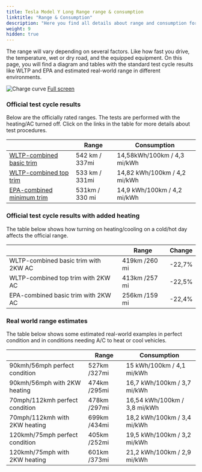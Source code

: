 ```yaml
---
title: Tesla Model Y Long Range range & consumption
linktitle: "Range & Consumption"
description: "Here you find all details about range and consumption for Tesla Model Y Long Range."
weight: 9
hidden: true
---
```

<!-- markdownlint-disable MD033 -->
<object type="image/svg+xml" data="../modelnavigation.svg"></object>

The range will vary depending on several factors. Like how fast you drive, the temperature, wet or dry road, and the equipped equipment. On this page, you will find a diagram and tables with the standard test cycle results like WLTP and EPA and estimated real-world range in different environments. 

![Charge curve](../range.svg  "Range information")
[Full screen](../range.svg)

### Official test cycle results

Below are the officially rated ranges. The tests are performed with the heating/AC turned off. Click on the links in the table for more details about test procedures. 

| | Range  | Consumption  |
|----|-----|------|
| [WLTP-combined basic trim](../../../../../guides/understandingrange/wltp/) | 542 km / 337mi |14,58kWh/100km / 4,3 mi/kWh | 
| [WLTP-combined top trim](../../../../../guides/understandingrange/wltp/) | 533 km / 331mi | 14,82 kWh/100km / 4,2 mi/kWh | 
| [EPA-combined minimum trim](../../../../../guides/understandingrange/epa/) | 531km / 330 mi| 14,9 kWh/100km / 4,2 mi/kWh |

### Official test cycle results with added heating

The table below shows how turning on heating/cooling on a cold/hot day affects the official range. 

| | Range  | Change  |
|----|-----|------|
| WLTP-combined basic trim with 2KW AC | 419km /260 mi | -22,7%|
| WLTP-combined top trim with 2KW AC | 413km /257 mi | -22,5%|
| EPA-combined basic trim with 2KW AC | 256km /159 mi | -22,4%|

### Real world range estimates

The table below shows some estimated real-world examples in perfect condition and in conditions needing A/C to heat or cool vehicles. 

| | Range  | Consumption  |
|----|-----|------|
| 90kmh/56mph perfect condition | 527km /327mi| 15 kWh/100km / 4,1 mi/kWh |
| 90kmh/56mph with 2KW heating | 474km /295mi| 16,7 kWh/100km / 3,7 mi/kWh |
| 70mph/112kmh perfect condition | 478km /297mi| 16,54 kWh/100km / 3,8 mi/kWh|
| 70mph/112kmh with 2KW heating | 699km /434mi| 18,2 kWh/100km / 3,4 mi/kWh  |
| 120kmh/75mph perfect condition | 405km /252mi| 19,5 kWh/100km / 3,2 mi/kWh |
| 120kmh/75mph with 2KW heating | 601km /373mi| 21,2 kWh/100km / 2,9 mi/kWh |
